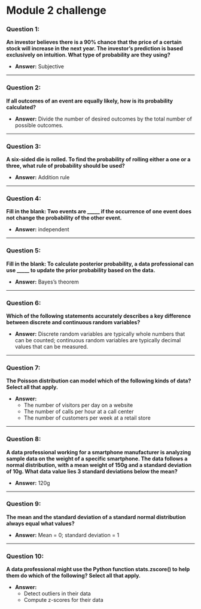 # Module 2 challenge


### Question 1:
**An investor believes there is a 90% chance that the price of a certain stock will increase in the next year. The investor’s prediction is based exclusively on intuition. What type of probability are they using?**

- **Answer:** Subjective

---

### Question 2:
**If all outcomes of an event are equally likely, how is its probability calculated?**

- **Answer:** Divide the number of desired outcomes by the total number of possible outcomes.

---

### Question 3:
**A six-sided die is rolled. To find the probability of rolling either a one or a three, what rule of probability should be used?**

- **Answer:** Addition rule

---

### Question 4:
**Fill in the blank: Two events are _____ if the occurrence of one event does not change the probability of the other event.**

- **Answer:** independent

---

### Question 5:
**Fill in the blank: To calculate posterior probability, a data professional can use _____ to update the prior probability based on the data.**

- **Answer:** Bayes’s theorem

---

### Question 6:
**Which of the following statements accurately describes a key difference between discrete and continuous random variables?**

- **Answer:** Discrete random variables are typically whole numbers that can be counted; continuous random variables are typically decimal values that can be measured.

---

### Question 7:
**The Poisson distribution can model which of the following kinds of data? Select all that apply.**

- **Answer:**
  - The number of visitors per day on a website
  - The number of calls per hour at a call center
  - The number of customers per week at a retail store

---

### Question 8:
**A data professional working for a smartphone manufacturer is analyzing sample data on the weight of a specific smartphone. The data follows a normal distribution, with a mean weight of 150g and a standard deviation of 10g. What data value lies 3 standard deviations below the mean?**

- **Answer:** 120g

---

### Question 9:
**The mean and the standard deviation of a standard normal distribution always equal what values?**

- **Answer:** Mean = 0; standard deviation = 1

---

### Question 10:
**A data professional might use the Python function stats.zscore() to help them do which of the following? Select all that apply.**

- **Answer:**
  - Detect outliers in their data
  - Compute z-scores for their data
